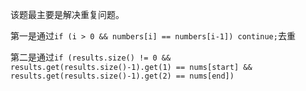 该题最主要是解决重复问题。 

第一是通过`if (i > 0 && numbers[i] == numbers[i-1]) continue;`去重

第二是通过`if (results.size() != 0 && results.get(results.size()-1).get(1) == nums[start] && results.get(results.size()-1).get(2) == nums[end])`